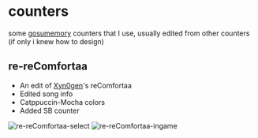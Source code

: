 # counters
some [gosumemory](https://github.com/l3lackShark/gosumemory) counters that I use, usually edited from other counters (if only i knew how to design)
## re-reComfortaa
- An edit of [Xyn0gen](https://github.com/Xyn0gen)'s reComfortaa
- Edited song info
- Catppuccin-Mocha colors
- Added SB counter

![re-reComfortaa-select](https://media.discordapp.net/attachments/974199826063425556/1151863549837189150/z7KynR1.png)
![re-reComfortaa-ingame](https://cdn.discordapp.com/attachments/974199826063425556/1151864286805766184/zCCx9ZS.png)